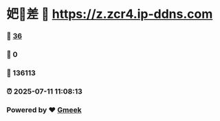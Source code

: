 # 妑🔭差 :link: https://z.zcr4.ip-ddns.com 
### :page_facing_up: [36](https://z.zcr4.ip-ddns.com/tag.html) 
### :speech_balloon: 0 
### :hibiscus: 136113 
### :alarm_clock: 2025-07-11 11:08:13 
### Powered by :heart: [Gmeek](https://github.com/Meekdai/Gmeek)
